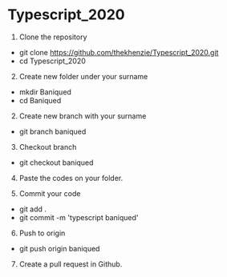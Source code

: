 # Typescript_2020

1. Clone the repository
- git clone https://github.com/thekhenzie/Typescript_2020.git
- cd Typescript_2020

2. Create new folder under your surname
- mkdir Baniqued
- cd Baniqued

2. Create new branch with your surname
- git branch baniqued

3. Checkout branch
- git checkout baniqued

4. Paste the codes on your folder.

5. Commit your code
- git add . 
- git commit -m 'typescript baniqued'

6. Push to origin
- git push origin baniqued

7. Create a pull request in Github. 

